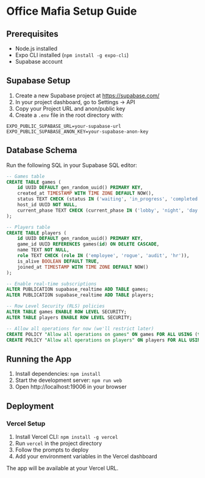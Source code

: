 # Office Mafia Setup Guide

## Prerequisites
- Node.js installed
- Expo CLI installed (`npm install -g expo-cli`)
- Supabase account

## Supabase Setup

1. Create a new Supabase project at https://supabase.com/
2. In your project dashboard, go to Settings → API
3. Copy your Project URL and anon/public key
4. Create a `.env` file in the root directory with:

```
EXPO_PUBLIC_SUPABASE_URL=your-supabase-url
EXPO_PUBLIC_SUPABASE_ANON_KEY=your-supabase-anon-key
```

## Database Schema

Run the following SQL in your Supabase SQL editor:

```sql
-- Games table
CREATE TABLE games (
    id UUID DEFAULT gen_random_uuid() PRIMARY KEY,
    created_at TIMESTAMP WITH TIME ZONE DEFAULT NOW(),
    status TEXT CHECK (status IN ('waiting', 'in_progress', 'completed')) DEFAULT 'waiting',
    host_id UUID NOT NULL,
    current_phase TEXT CHECK (current_phase IN ('lobby', 'night', 'day', 'voting', 'end')) DEFAULT 'lobby'
);

-- Players table
CREATE TABLE players (
    id UUID DEFAULT gen_random_uuid() PRIMARY KEY,
    game_id UUID REFERENCES games(id) ON DELETE CASCADE,
    name TEXT NOT NULL,
    role TEXT CHECK (role IN ('employee', 'rogue', 'audit', 'hr')),
    is_alive BOOLEAN DEFAULT TRUE,
    joined_at TIMESTAMP WITH TIME ZONE DEFAULT NOW()
);

-- Enable real-time subscriptions
ALTER PUBLICATION supabase_realtime ADD TABLE games;
ALTER PUBLICATION supabase_realtime ADD TABLE players;

-- Row Level Security (RLS) policies
ALTER TABLE games ENABLE ROW LEVEL SECURITY;
ALTER TABLE players ENABLE ROW LEVEL SECURITY;

-- Allow all operations for now (we'll restrict later)
CREATE POLICY "Allow all operations on games" ON games FOR ALL USING (true);
CREATE POLICY "Allow all operations on players" ON players FOR ALL USING (true);
```

## Running the App

1. Install dependencies: `npm install`
2. Start the development server: `npm run web`
3. Open http://localhost:19006 in your browser

## Deployment

### Vercel Setup
1. Install Vercel CLI: `npm install -g vercel`
2. Run `vercel` in the project directory
3. Follow the prompts to deploy
4. Add your environment variables in the Vercel dashboard

The app will be available at your Vercel URL. 